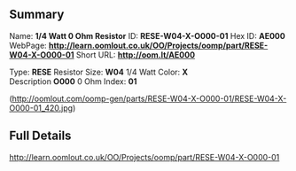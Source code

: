 

 ## Summary
Name: __1/4 Watt 0 Ohm Resistor__
ID: __RESE-W04-X-O000-01__
Hex ID: __AE000__
WebPage: __http://learn.oomlout.co.uk/OO/Projects/oomp/part/RESE-W04-X-O000-01__
Short URL: __http://oom.lt/AE000__

Type: __RESE__ Resistor 
Size: __W04__ 1/4 Watt 
Color: __X__  
Description __O000__ 0 Ohm 
Index: __01__


(http://oomlout.com/oomp-gen/parts/RESE-W04-X-O000-01/RESE-W04-X-O000-01_420.jpg)


 ## Full Details
 http://learn.oomlout.co.uk/OO/Projects/oomp/part/RESE-W04-X-O000-01














